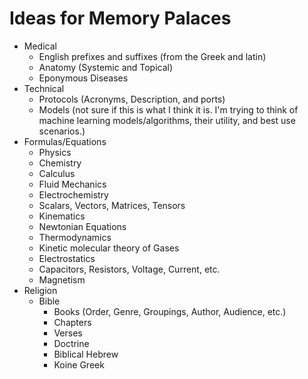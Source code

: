 # Ideas for Memory Palaces

- Medical
  - English prefixes and suffixes (from the Greek and latin)
  - Anatomy (Systemic and Topical)
  - Eponymous Diseases
- Technical
  - Protocols (Acronyms, Description, and ports)
  - Models (not sure if this is what I think it is. I'm trying to think of machine learning models/algorithms, their utility, and best use scenarios.)
- Formulas/Equations
  - Physics
  - Chemistry
  - Calculus
  - Fluid Mechanics
  - Electrochemistry
  - Scalars, Vectors, Matrices, Tensors
  - Kinematics
  - Newtonian Equations
  - Thermodynamics
  - Kinetic molecular theory of Gases
  - Electrostatics
  - Capacitors, Resistors, Voltage, Current, etc.
  - Magnetism
- Religion
  - Bible
    - Books (Order, Genre, Groupings, Author, Audience, etc.)
    - Chapters
    - Verses
    - Doctrine
    - Biblical Hebrew 
    - Koine Greek
